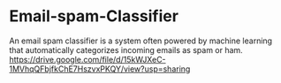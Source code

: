 # Email-spam-Classifier
An email spam classifier is a system often powered by machine learning that automatically categorizes incoming emails as spam or ham.   https://drive.google.com/file/d/15kWJXeC-1MVhqQFbjfkChE7HszvxPKQY/view?usp=sharing
